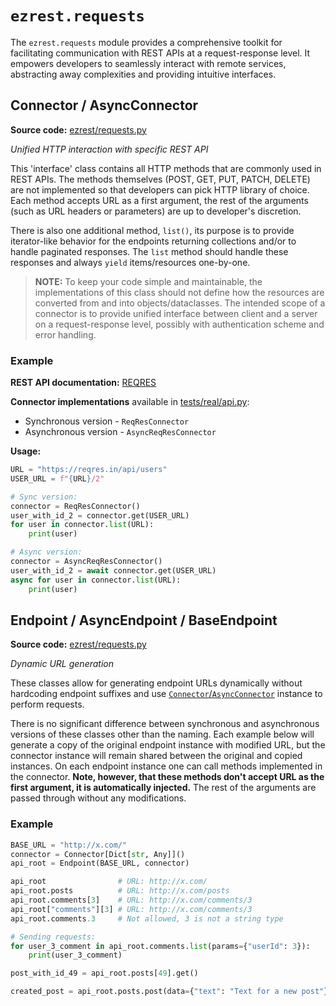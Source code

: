 # `ezrest.requests`

The `ezrest.requests` module provides a comprehensive toolkit for facilitating communication with REST APIs at a request-response level. It empowers developers to seamlessly interact with remote services, abstracting away complexities and providing intuitive interfaces.

## Connector / AsyncConnector

**Source code:** [ezrest/requests.py](https://github.com/nullJaX/ezrest/blob/master/ezrest/requests.py)

*Unified HTTP interaction with specific REST API*

This 'interface' class contains all HTTP methods that are commonly used in REST APIs. The methods themselves (POST, GET, PUT, PATCH, DELETE) are not implemented so that developers can pick HTTP library of choice. Each method accepts URL as a first argument, the rest of the arguments (such as URL headers or parameters) are up to developer's discretion.

There is also one additional method, `list()`, its purpose is to provide iterator-like behavior for the endpoints returning collections and/or to handle paginated responses. The `list` method should handle these responses and always `yield` items/resources one-by-one.

> **NOTE:** To keep your code simple and maintainable, the implementations of this class should not define how the resources are converted from and into objects/dataclasses. The intended scope of a connector is to provide unified interface between client and a server on a request-response level, possibly with authentication scheme and error handling.

### Example

**REST API documentation:** [REQRES](https://reqres.in/)

**Connector implementations** available in [tests/real/api.py](https://github.com/nullJaX/ezrest/blob/master/tests/real/api.py):
  - Synchronous version - `ReqResConnector`
  - Asynchronous version - `AsyncReqResConnector`

**Usage:**
```python
URL = "https://reqres.in/api/users"
USER_URL = f"{URL}/2"

# Sync version:
connector = ReqResConnector()
user_with_id_2 = connector.get(USER_URL)
for user in connector.list(URL):
    print(user)

# Async version:
connector = AsyncReqResConnector()
user_with_id_2 = await connector.get(USER_URL)
async for user in connector.list(URL):
    print(user)
```

## Endpoint / AsyncEndpoint / BaseEndpoint

**Source code:** [ezrest/requests.py](https://github.com/nullJaX/ezrest/blob/master/ezrest/requests.py)

*Dynamic URL generation*

These classes allow for generating endpoint URLs dynamically without hardcoding endpoint suffixes and use [`Connector`/`AsyncConnector`](#connector--asyncconnector) instance to perform requests.

There is no significant difference between synchronous and asynchronous versions of these classes other than the naming. Each example below will generate a copy of the original endpoint instance with modified URL, but the connector instance will remain shared between the original and copied instances. On each endpoint instance one can call methods implemented in the connector. **Note, however, that these methods don't accept URL as the first argument, it is automatically injected.** The rest of the arguments are passed through without any modifications.

### Example

```python
BASE_URL = "http://x.com/"
connector = Connector[Dict[str, Any]]()
api_root = Endpoint(BASE_URL, connector)

api_root                # URL: http://x.com/
api_root.posts          # URL: http://x.com/posts
api_root.comments[3]    # URL: http://x.com/comments/3
api_root["comments"][3] # URL: http://x.com/comments/3
api_root.comments.3     # Not allowed, 3 is not a string type

# Sending requests:
for user_3_comment in api_root.comments.list(params={"userId": 3}):
    print(user_3_comment)

post_with_id_49 = api_root.posts[49].get()

created_post = api_root.posts.post(data={"text": "Text for a new post"})
```